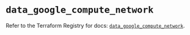 # `data_google_compute_network`

Refer to the Terraform Registry for docs: [`data_google_compute_network`](https://registry.terraform.io/providers/hashicorp/google/6.29.0/docs/data-sources/compute_network).
